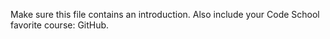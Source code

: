 Make sure this file contains an introduction.
Also include your Code School favorite course: GitHub.
